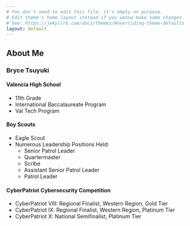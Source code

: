 ```yaml
---
# You don't need to edit this file, it's empty on purpose.
# Edit theme's home layout instead if you wanna make some changes
# See: https://jekyllrb.com/docs/themes/#overriding-theme-defaults
layout: default
---
```


## About Me

### Bryce Tsuyuki

#### Valencia High School
- 11th Grade
- International Baccalaureate Program
- Val Tech Program


#### Boy Scouts
- Eagle Scout
- Numerous Leadership Positions Held:
  - Senior Patrol Leader
  - Quartermaster
  - Scribe
  - Assistant Senior Patrol Leader
  - Patrol Leader


#### CyberPatriot Cybersecurity Competition
- CyberPatriot VIII: Regional Finalist, Western Region, Gold Tier
- CyberPatriot IX: Regional Finalist, Western Region, Platinum Tier
- CyberPatriot X: National Semifinalist, Platinum Tier
